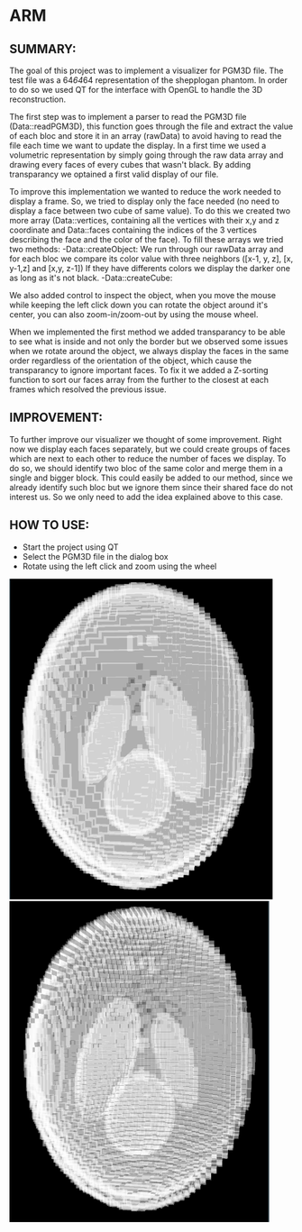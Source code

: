 # ARM

## SUMMARY:
The goal of this project was to implement a visualizer for PGM3D file. The test file was a 64*64*64 representation of the shepplogan phantom.
In order to do so we used QT for the interface with OpenGL to handle the 3D reconstruction.

The first step was to implement a parser to read the PGM3D file (Data::readPGM3D), this function goes through the file and extract the value of each bloc and
store it in an array (rawData) to avoid having to read the file each time we want to update the display.
In a first time we used a volumetric representation by simply going through the raw data array and drawing every faces of every cubes that wasn't black.
By adding transparancy we optained a first valid display of our file.

To improve this implementation we wanted to reduce the work needed to display a frame. So, we tried to display only the face needed (no need to display a
face between two cube of same value). To do this we created two more array (Data::vertices, containing all the vertices with their x,y and z coordinate and
Data::faces containing the indices of the 3 vertices describing the face and the color of the face). To fill these arrays we tried two methods:
    -Data::createObject: We run through our rawData array and for each bloc we compare its color value with three neighbors ([x-1, y, z], [x, y-1,z] and [x,y, z-1])
  If they have differents colors we display the darker one as long as it's not black.
    -Data::createCube:

We also added control to inspect the object, when you move the mouse while keeping the left click down you can rotate the object around it's center, you can also
zoom-in/zoom-out by using the mouse wheel.

When we implemented the first method we added transparancy to be able to see what is inside and not only the border but we observed some issues when we rotate
around the object, we always display the faces in the same order regardless of the orientation of the object, which cause the transparancy to ignore important faces.
To fix it we added a Z-sorting function to sort our faces array from the further to the closest at each frames which resolved the previous issue.

## IMPROVEMENT:
To further improve our visualizer we thought of some improvement. Right now we display each faces separately, but we could create groups of faces which are next
to each other to reduce the number of faces we display. To do so, we should identify two bloc of the same color and merge them in a single and bigger block.
This could easily be added to our method, since we already identify such bloc but we ignore them since their shared face do not interest us. So we only need to
add the idea explained above to this case.

## HOW TO USE:
- Start the project using QT
- Select the PGM3D file in the dialog box
- Rotate using the left click and zoom using the wheel

![result1](https://github.com/Aelly/ARM/blob/master/ARM1.png)
![result2](https://github.com/Aelly/ARM/blob/master/ARM2.png)
